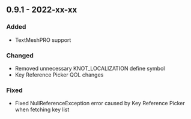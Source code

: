 ## 0.9.1 - 2022-xx-xx

### Added
* TextMeshPRO support

### Changed
* Removed unnecessary KNOT_LOCALIZATION define symbol
* Key Reference Picker QOL changes

### Fixed
* Fixed NullReferenceException error caused by Key Reference Picker when fetching key list
